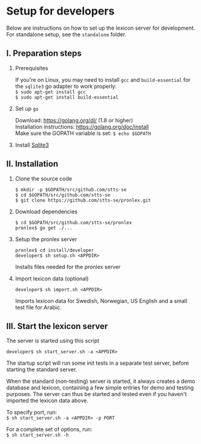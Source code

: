 # Setup for developers

Below are instructions on how to set up the lexicon server for development. For standalone setup, see the `standalone` folder.

## I. Preparation steps

1. Prerequisites

     If you're on Linux, you may need to install `gcc` and `build-essential` for the `sqlite3` go adapter to work properly:   
     `$ sudo apt-get install gcc`   
     `$ sudo apt-get install build-essential`

2. Set up `go`

     Download: https://golang.org/dl/ (1.8 or higher)   
     Installation instructions: https://golang.org/doc/install        
     Make sure the GOPATH variable is set: `$ echo $GOPATH` 

3. Install [Sqlite3](https://www.sqlite.org/)



## II. Installation

1. Clone the source code

   `$ mkdir -p $GOPATH/src/github.com/stts-se`   
   `$ cd $GOPATH/src/github.com/stts-se`   
   `$ git clone https://github.com/stts-se/pronlex.git`


2. Download dependencies
   
   `$ cd $GOPATH/src/github.com/stts-se/pronlex`   
   `pronlex$ go get ./...`


3. Setup the pronlex server

   `pronlex$ cd install/developer`   
   `developer$ sh setup.sh <APPDIR>`

   Installs files needed for the pronlex server


4. Import lexicon data (optional)

   `developer$ sh import.sh <APPDIR>`   

   Imports lexicon data for Swedish, Norwegian, US English and a small test file for Arabic.


## III. Start the lexicon server

The server is started using this script

`developer$ sh start_server.sh -a <APPDIR>`

The startup script will run some init tests in a separate test server, before starting the standard server.

When the standard (non-testing) server is started, it always creates a demo database and lexicon, containing a few simple entries for demo and testing purposes. The server can thus be started and tested even if you haven't imported the lexicon data above.

To specify port, run:   
`$ sh start_server.sh -a <APPDIR> -p PORT`


For a complete set of options, run:  
`$ sh start_server.sh -h`

